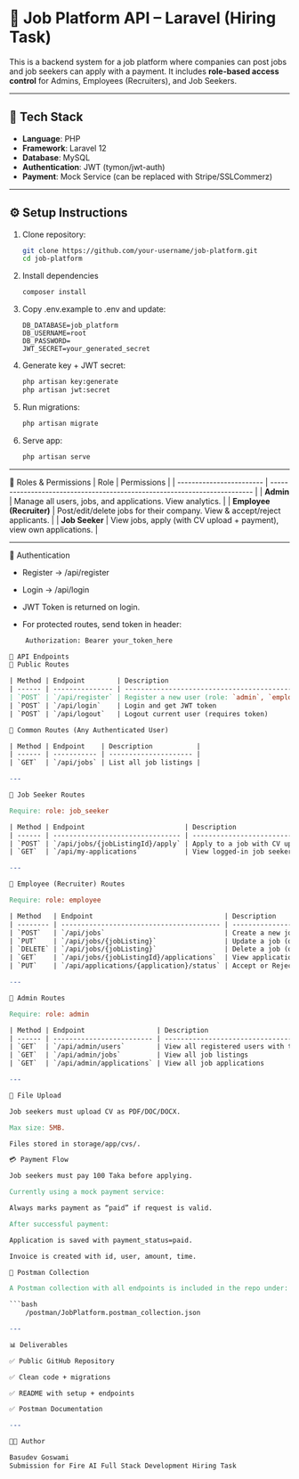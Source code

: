 # 📌 Job Platform API – Laravel (Hiring Task)

This is a backend system for a job platform where companies can post jobs and job seekers can apply with a payment. It includes **role-based access control** for Admins, Employees (Recruiters), and Job Seekers.  

---

## 🚀 Tech Stack
- **Language**: PHP  
- **Framework**: Laravel 12  
- **Database**: MySQL  
- **Authentication**: JWT (tymon/jwt-auth)  
- **Payment**: Mock Service (can be replaced with Stripe/SSLCommerz)  

---

## ⚙️ Setup Instructions

1. Clone repository:
   ```bash
   git clone https://github.com/your-username/job-platform.git
   cd job-platform
2. Install dependencies
    ```bash
    composer install
3. Copy .env.example to .env and update:
    ```env
    DB_DATABASE=job_platform
    DB_USERNAME=root
    DB_PASSWORD=
    JWT_SECRET=your_generated_secret
4. Generate key + JWT secret:
    ```bash
    php artisan key:generate
    php artisan jwt:secret
5. Run migrations:
    ```bash
    php artisan migrate
6. Serve app:
    ```bash
    php artisan serve

---

👤 Roles & Permissions
| Role                     | Permissions                                                               |
| ------------------------ | ------------------------------------------------------------------------- |
| **Admin**                | Manage all users, jobs, and applications. View analytics.                 |
| **Employee (Recruiter)** | Post/edit/delete jobs for their company. View & accept/reject applicants. |
| **Job Seeker**           | View jobs, apply (with CV upload + payment), view own applications.       |

---

🔑 Authentication

- Register → /api/register

- Login → /api/login

- JWT Token is returned on login.

- For protected routes, send token in header:
```makefile
    Authorization: Bearer your_token_here

📂 API Endpoints
🔹 Public Routes

| Method | Endpoint        | Description                                                   |
| ------ | --------------- | ------------------------------------------------------------- |
| `POST` | `/api/register` | Register a new user (role: `admin`, `employee`, `job_seeker`) |
| `POST` | `/api/login`    | Login and get JWT token                                       |
| `POST` | `/api/logout`   | Logout current user (requires token)                          |

🔹 Common Routes (Any Authenticated User)

| Method | Endpoint    | Description           |
| ------ | ----------- | --------------------- |
| `GET`  | `/api/jobs` | List all job listings |

---

🔹 Job Seeker Routes

Require: role: job_seeker

| Method | Endpoint                         | Description                                           |
| ------ | -------------------------------- | ----------------------------------------------------- |
| `POST` | `/api/jobs/{jobListingId}/apply` | Apply to a job with CV upload (requires payment mock) |
| `GET`  | `/api/my-applications`           | View logged-in job seeker’s applications              |

---

🔹 Employee (Recruiter) Routes

Require: role: employee

| Method   | Endpoint                                 | Description                                    |
| -------- | ---------------------------------------- | ---------------------------------------------- |
| `POST`   | `/api/jobs`                              | Create a new job posting                       |
| `PUT`    | `/api/jobs/{jobListing}`                 | Update a job (only if posted by this employee) |
| `DELETE` | `/api/jobs/{jobListing}`                 | Delete a job (only if posted by this employee) |
| `GET`    | `/api/jobs/{jobListingId}/applications`  | View applications for a specific job           |
| `PUT`    | `/api/applications/{application}/status` | Accept or Reject an application                |

---

🔹 Admin Routes

Require: role: admin

| Method | Endpoint                  | Description                                    |
| ------ | ------------------------- | ---------------------------------------------- |
| `GET`  | `/api/admin/users`        | View all registered users with their companies |
| `GET`  | `/api/admin/jobs`         | View all job listings                          |
| `GET`  | `/api/admin/applications` | View all job applications                      |

---

📎 File Upload

Job seekers must upload CV as PDF/DOC/DOCX.

Max size: 5MB.

Files stored in storage/app/cvs/.

💳 Payment Flow

Job seekers must pay 100 Taka before applying.

Currently using a mock payment service:

Always marks payment as “paid” if request is valid.

After successful payment:

Application is saved with payment_status=paid.

Invoice is created with id, user, amount, time.

🧪 Postman Collection

A Postman collection with all endpoints is included in the repo under:

```bash
    /postman/JobPlatform.postman_collection.json

---

📊 Deliverables

✅ Public GitHub Repository

✅ Clean code + migrations

✅ README with setup + endpoints

✅ Postman Documentation

---

👨‍💻 Author

Basudev Goswami
Submission for Fire AI Full Stack Development Hiring Task



